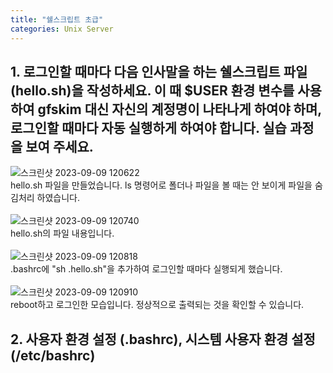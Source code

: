 ```yaml
---
title: "쉘스크립트 초급"
categories: Unix Server
---
```

## **1. 로그인할 때마다 다음 인사말을 하는 쉘스크립트 파일(hello.sh)을 작성하세요. 이 때 $USER 환경 변수를 사용하여 gfskim 대신 자신의 계정명이 나타나게 하여야 하며, 로그인할 때마다 자동 실행하게 하여야 합니다. 실습 과정을 보여 주세요.**
  ![스크린샷 2023-09-09 120622](https://github.com/JYM0923/OS/assets/71661158/aa088f71-801d-4150-8ca4-8b8efe671090)<br/>
  hello.sh 파일을 만들었습니다. ls 명령어로 폴더나 파일을 볼 때는 안 보이게 파일을 숨김처리 하였습니다.<br/><br/>
  ![스크린샷 2023-09-09 120740](https://github.com/JYM0923/OS/assets/71661158/5a7c0fa0-0d48-4984-9ea9-74f97631ad59)<br/>
  hello.sh의 파일 내용입니다.<br/><br/>
  ![스크린샷 2023-09-09 120818](https://github.com/JYM0923/OS/assets/71661158/07aa635f-be8a-4f21-9b6b-397c170abf4c)<br/>
  .bashrc에 "sh .hello.sh"을 추가하여 로그인할 때마다 실행되게 했습니다.<br/><br/>
  ![스크린샷 2023-09-09 120910](https://github.com/JYM0923/OS/assets/71661158/133f7584-2697-46fe-a216-5c1b54bcfb17)<br/>
  reboot하고 로그인한 모습입니다. 정상적으로 출력되는 것을 확인할 수 있습니다.
  

## **2. 사용자 환경 설정 (.bashrc), 시스템 사용자 환경 설정(/etc/bashrc)**

  
